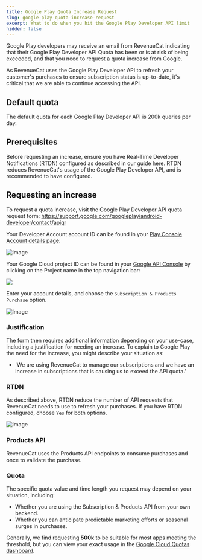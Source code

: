 ```yaml
---
title: Google Play Quota Increase Request
slug: google-play-quota-increase-request
excerpt: What to do when you hit the Google Play Developer API limit
hidden: false
---
```


Google Play developers may receive an email from RevenueCat indicating that their Google Play Developer API Quota has been or is at risk of being exceeded, and that you need to request a quota increase from Google.

As RevenueCat uses the Google Play Developer API to refresh your customer's purchases to ensure subscription status is up-to-date, it's critical that we are able to continue accessing the API.

## Default quota

The default quota for each Google Play Developer API is 200k queries per day.

## Prerequisites

Before requesting an increase, ensure you have Real-Time Developer Notifications (RTDN) configured as described in our guide [here](/platform-resources/server-notifications/google-server-notifications). RTDN reduces RevenueCat's usage of the Google Play Developer API, and is recommended to have configured.

## Requesting an increase

To request a quota increase, visit the Google Play Developer API quota request form: https://support.google.com/googleplay/android-developer/contact/apiqr

Your Developer Account account ID can be found in your [Play Console Account details page](https://play.google.com/console/developers/contact-details:):

![Image](/images/5d05d59-2023-04-11_10.50.20_play.google.com_4891e818ca0d_60e7c128b150c1e968c8f69c600f64ce.png)

Your Google Cloud project ID can be found in your [Google API Console](https://console.developers.google.com/) by clicking on the Project name in the top navigation bar:

![](/images/ebde1e5-2023-04-11_10.34.55_console.cloud.google.com_d098505dfb5c_copy_a6c0675b8b207c62ba1e8ce8e31f84e5.png)

Enter your account details, and choose the `Subscription & Products Purchase` option.

![Image](/images/a24a182-Screenshot_2023-04-11_at_10.48.56_AM_6dcb3ce43f3a55d42e68c460952a3120.png)

### Justification

The form then requires additional information depending on your use-case, including a justification for needing an increase. To explain to Google Play the need for the increase, you might describe your situation as:

- 'We are using RevenueCat to manage our subscriptions and we have an increase in subscriptions that is causing us to exceed the API quota.'

### RTDN

As described above, RTDN reduce the number of API requests that RevenueCat needs to use to refresh your purchases. If you have RTDN configured, choose `Yes` for both options.

![Image](/images/79b672c-Screenshot_2023-04-11_at_10.57.38_AM_bfe01c7c58ee2163beee28b3dfa2b964.png)

### Products API

RevenueCat uses the Products API endpoints to consume purchases and once to validate the purchase.

### Quota

The specific quota value and time length you request may depend on your situation, including:

- Whether you are using the Subscription & Products API from your own backend.
- Whether you can anticipate predictable marketing efforts or seasonal surges in purchases.

Generally, we find requesting **500k** to be suitable for most apps meeting the threshold, but you can view your exact usage in the [Google Cloud Quotas dashboard](https://cloud.google.com/docs/quota#viewing_all_quota_console).
